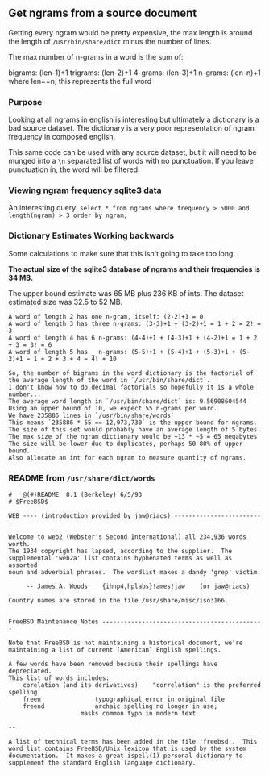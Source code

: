 ## Get ngrams from a source document

Getting every ngram would be pretty expensive, the max length is around
the length of `/usr/bin/share/dict` minus the number of lines.

The max number of n-grams in a word is the sum of:

bigrams: (len-1)+1
trigrams: (len-2)+1
4-grams: (len-3)+1
n-grams: (len-n)+1 where len==n, this represents the full word


### Purpose

Looking at all ngrams in english is interesting but ultimately a dictionary is a bad source dataset. The dictionary is a very poor representation of ngram frequency in composed english.

This same code can be used with any source dataset, but it will need to be munged into a `\n` separated list of words with no punctuation.  If you leave punctuation in, the word will be filtered.


### Viewing ngram frequency sqlite3 data

An interesting query: `select * from ngrams where frequency > 5000 and length(ngram) > 3 order by ngram;`


### Dictionary Estimates Working backwards

Some calculations to make sure that this isn't going to take too long.

**The actual size of the sqlite3 database of ngrams and their frequencies is 34 MB.**

The upper bound estimate was 65 MB plus 236 KB of ints. The dataset estimated size was 32.5 to 52 MB.


```
A word of length 2 has one n-gram, itself: (2-2)+1 = 0
A word of length 3 has three n-grams: (3-3)+1 + (3-2)+1 = 1 + 2 = 2! = 3
A word of length 4 has 6 n-grams: (4-4)+1 + (4-3)+1 + (4-2)+1 = 1 + 2 + 3 = 3! = 6
A word of length 5 has _ n-grams: (5-5)+1 + (5-4)+1 + (5-3)+1 + (5-2)+1 = 1 + 2 + 3 + 4 = 4! + 10

So, the number of bigrams in the word dictionary is the factorial of the average length of the word in `/usr/bin/share/dict`.
I don't know how to do decimal factorials so hopefully it is a whole number...
The average word length in `/usr/bin/share/dict` is: 9.56908604544
Using an upper bound of 10, we expect 55 n-grams per word.
We have 235886 lines in `/usr/bin/share/words`
This means `235886 * 55 == 12,973,730` is the upper bound for ngrams. 
The size of this set would probably have an average length of 5 bytes.
The max size of the ngram dictionary would be ~13 * ~5 = 65 megabytes
The size will be lower due to duplicates, perhaps 50-80% of upper bound. 
Also allocate an int for each ngram to measure quantity of ngrams.
```


### README from `/usr/share/dict/words`

```
#	@(#)README	8.1 (Berkeley) 6/5/93
# $FreeBSD$

WEB ---- (introduction provided by jaw@riacs) -------------------------

Welcome to web2 (Webster's Second International) all 234,936 words worth.
The 1934 copyright has lapsed, according to the supplier.  The
supplemental 'web2a' list contains hyphenated terms as well as assorted
noun and adverbial phrases.  The wordlist makes a dandy 'grep' victim.

     -- James A. Woods    {ihnp4,hplabs}!ames!jaw    (or jaw@riacs)

Country names are stored in the file /usr/share/misc/iso3166.


FreeBSD Maintenance Notes ---------------------------------------------

Note that FreeBSD is not maintaining a historical document, we're
maintaining a list of current [American] English spellings.

A few words have been removed because their spellings have depreciated.
This list of words includes:
    corelation (and its derivatives)	"correlation" is the preferred spelling
    freen				typographical error in original file
    freend				archaic spelling no longer in use;
					masks common typo in modern text

--

A list of technical terms has been added in the file 'freebsd'.  This
word list contains FreeBSD/Unix lexicon that is used by the system
documentation.  It makes a great ispell(1) personal dictionary to
supplement the standard English language dictionary.
```
